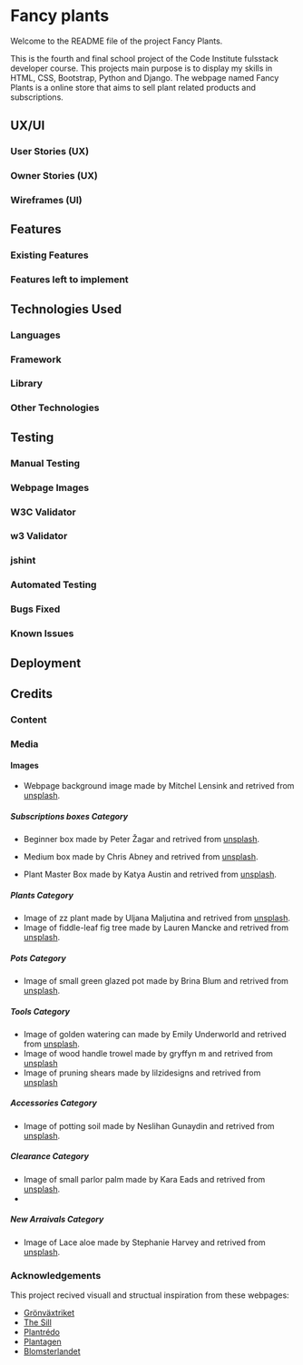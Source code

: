 # Fancy plants
Welcome to the README file of the project Fancy Plants.

This is the fourth and final school project of the Code Institute 
fulsstack developer course. This projects main purpose is to display my
skills in HTML, CSS, Bootstrap, Python and Django. The webpage named
Fancy Plants is a online store that aims to sell plant related products
and subscriptions.


## UX/UI

### User Stories (UX)

### Owner Stories (UX)

### Wireframes (UI)


## Features

### Existing Features

### Features left to implement


## Technologies Used

### Languages

### Framework

### Library

### Other Technologies


## Testing

### Manual Testing

### Webpage Images

### W3C Validator

### w3 Validator

### jshint

### Automated Testing

### Bugs Fixed

### Known Issues


## Deployment

### 


## Credits

### Content

### Media

#### Images

- Webpage background image made by Mitchel Lensink and retrived from [unsplash](https://unsplash.com/photos/DFIl2Kw6ulw).



##### Subscriptions boxes Category
- Beginner box made by Peter Žagar and retrived from [unsplash](https://unsplash.com/photos/bLgWa9b0ioY).

- Medium box made by Chris Abney and retrived from [unsplash](https://unsplash.com/photos/qLW70Aoo8BE).

- Plant Master Box made by Katya Austin and retrived from [unsplash](https://unsplash.com/photos/4Vg6ez9jaec).

##### Plants Category
- Image of zz plant made by Uljana Maljutina and retrived from [unsplash](https://unsplash.com/photos/7QyOFJoungI).
- Image of fiddle-leaf fig tree made by Lauren Mancke and retrived from [unsplash](https://unsplash.com/photos/DpphPG9ENsI).

##### Pots Category
- Image of small green glazed pot made by Brina Blum and retrived from [unsplash](https://unsplash.com/photos/2RyuA0imp5k).

##### Tools Category
- Image of golden watering can made by Emily Underworld and retrived from [unsplash](https://unsplash.com/photos/AmI0d5QoaEg).
-  Image of wood handle trowel made by gryffyn m and retrived from [unsplash](https://unsplash.com/photos/JR7IPWMMXcc)
- Image of pruning shears made by lilzidesigns and retrived from [unsplash](https://unsplash.com/photos/RjTJBhtjHSY)

##### Accessories Category
- Image of potting soil made by Neslihan Gunaydin and retrived from [unsplash](https://unsplash.com/photos/BduDcrySLKM).

##### Clearance Category
- Image of small parlor palm made by Kara Eads and retrived from [unsplash](https://unsplash.com/photos/olvdBsHT1bA).
- 

##### New Arraivals Category
- Image of Lace aloe made by Stephanie Harvey and retrived from [unsplash](https://unsplash.com/photos/T0inbt7nRME).



### Acknowledgements 
This project recived visuall and structual inspiration from these webpages:

- [Grönväxtriket](https://gronvaxtriket.se/)
- [The Sill](https://www.thesill.com/)
- [Plantrédo](https://www.plantredo.com/)
- [Plantagen](https://www.plantagen.se/)
- [Blomsterlandet](https://www.blomsterlandet.se/vaxter/)